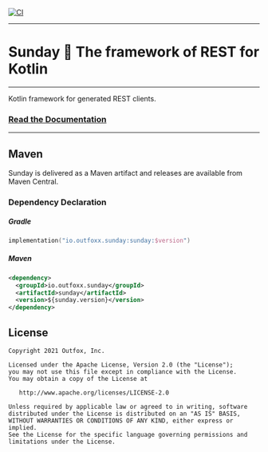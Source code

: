 [![CI](https://github.com/outfoxx/sunday-kt/actions/workflows/ci.yml/badge.svg)](https://github.com/outfoxx/sunday-kt/actions/workflows/ci.yml)

---

# Sunday 🙏 The framework of REST for Kotlin

---

Kotlin framework for generated REST clients.

### [Read the Documentation](https://outfoxx.github.io/sunday)

---

Maven
-----

Sunday is delivered as a Maven artifact and releases are available from Maven Central.

### Dependency Declaration

##### Gradle

```kotlin
implementation("io.outfoxx.sunday:sunday:$version")
```

##### Maven

```xml
<dependency>
  <groupId>io.outfoxx.sunday</groupId>
  <artifactId>sunday</artifactId>
  <version>${sunday.version}</version>
</dependency>
```


License
-------

    Copyright 2021 Outfox, Inc.

    Licensed under the Apache License, Version 2.0 (the "License");
    you may not use this file except in compliance with the License.
    You may obtain a copy of the License at

       http://www.apache.org/licenses/LICENSE-2.0

    Unless required by applicable law or agreed to in writing, software
    distributed under the License is distributed on an "AS IS" BASIS,
    WITHOUT WARRANTIES OR CONDITIONS OF ANY KIND, either express or implied.
    See the License for the specific language governing permissions and
    limitations under the License.
